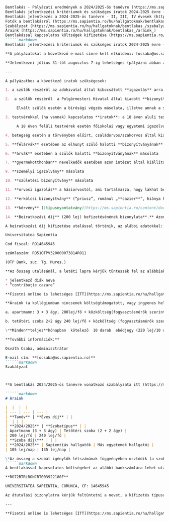 ```markdown
Bentlakás - Pályázati eredmények a 2024/2025-ös tanévre (https://ms.sapientia.ro/hu/hallgatoknak/bentlakas_/bentlakas-palyazati-eredmenyek-a-20242025-os-tanevre)
Bentlakás jelentkezési kritériumok és szükséges iratok 2024-2025 évre - Első évesek**Jelentkezni július 31-tól augusztus 7-ig lehetséges (pályázni abban az esetben lehetséges, amennyiben a felvételi során visszaigazolták az elnyert helyüket).** (https://ms.sapientia.ro/hu/hallgatoknak/bentlakas_/bentlakas-jelentkezesi-kriteriumok-es-szukseges-iratok-2024-2025-evre-elso-evesek)
Bentlakás jelentkezés a 2024-2025-ös tanévre - II, III, IV évesek (https://ms.sapientia.ro/hu/hallgatoknak/bentlakas_/bentlakas-jelentkezes-a-2024-2025-es-tanevre-ii-iii-iv-evesek)
Fotók a bentlakásról (https://ms.sapientia.ro/hu/hallgatoknak/bentlakas_/fotok-a-bentlakasrol_)
Szabályzat (https://ms.sapientia.ro/hu/hallgatoknak/bentlakas_/szabalyzat_)
Áraink (https://ms.sapientia.ro/hu/hallgatoknak/bentlakas_/araink_)
Bentlakással kapcsolatos költségek kifizetése (https://ms.sapientia.ro/hu/hallgatoknak/bentlakas_/bentlakassal-kapcsolatos-koltsegek-kifizetese_)
``````markdown
Bentlakás jelentkezési kritériumok és szükséges iratok 2024-2025 évre - Első évesek

**A pályázatokat a következő e-mail címre kell elküldeni: [ocsaba@ms.sapientia.ro](https://ms.sapientia.ro/el_remover_ocsaba<i class='fa fa-at'></i>ms.sapientia.ro )**

**Jelentkezni július 31-től augusztus 7-ig lehetséges (pályázni abban az esetben lehetséges, amennyiben a felvételi során visszaigazolták az elnyert helyüket****).**

---

A pályázathoz a következő iratok szükségesek:

1. a szülők részéről az adóhivatal által kibocsátott **igazolás** arra vonatkozóan, hogy van-e vagy nincs megadózandó jövedelmük (**Adeverință de venit**).

2.  a szülők részéről  a Polgármesteri Hivatal által kiadott **bizonyítvány** a tulajdonban lévő földterületről vagy ennek hiányáról.

     Elvált szülők esetén a bírósági végzés másolata, illetve annak a szülőnek az 1., 2. pontban megjelölt iratai, akinek a gyermeket nevelésre odaítélték.

3. testvérekkel (ha vannak) kapcsolatos **iratok**: a 18 éven aluli testvérek esetén óvodai vagy iskolai igazolvány, illetve születési bizonyítvány másolata, ha nem óvodás, és nem iskolás.

     A 18 éven felüli testvérek esetén főiskolai vagy egyetemi igazolvány, illetve ha igazoltan munkaképtelen, rokkantsági nyugdíj igazolása.

4. betegség esetén a törvényben előírt, családorvos/szakorvos által kiállított, 3 hónaposnál nem régebbi **bizonyítvány.**

5. **félárvák** esetében az elhunyt szülő halotti **bizonyítványának** másolata

6. **árvák** esetében a szülők halotti **bizonyítványának** másolata

7. **gyermekotthonban** nevelkedők esetében azon intézet által kiállított **bizonyítvány**, ahol utoljára tartózkodott

9. **személyi igazolvány** másolata

10. **születési bizonyítvány** másolata

11. **orvosi igazolás** a háziorvostól, ami tartalmazza, hogy lakhat bentlakásban (hiánya kizáró jellegű)

12. **erkölcsi bizonyítvány** (“priusz”, románul „**cazier**”, hiánya kizáró jellegű)

13. **kérvény** ([típusnyomtatvány](https://ms.sapientia.ro/content/docs/MS/Felveteli/Bentlak%C3%A1s/2024-2025/bentlakas%20iratkozashoz%20kerveny%202024_2025re.doc ))

14. **Beiratkozási díj** (200 lej) befizetésénének bizonylata**.** Azon személyeknek, akik nem jutottak be a bentlakásba, az összeget visszatérítjük. Ha valaki utólag visszalép a bentlakási hely igénylésétől, nem térítjük vissza a beiratkozási díjat.

A beiratkozási díj kifizetése utalással történik, az alábbi adatokkal:

Universitatea Sapientia

Cod fiscal: RO14645945

számlaszám: RO51OTPV320000073814RO11

(OTP Bank, suc. Tg. Mures.)

**Az összeg utalásánál, a letéti lapra kérjük tüntessék fel az alábbiakat:**

* jelentkező diák neve
* “contribuție cazare”

**Fizetni online is lehetséges [ITT](https://ms.sapientia.ro/hu/hallgatoknak/hallgatoi-penzugyek/adminisztrativ-dijak_ )**

**Áraink (a kollégiumban nincsenek költségtámogatott, vagy ingyenes helyek):**

a. apartmann: 3 + 3 ágy, 200lej/fő + közköltség(fogyasztásmérők szerint) + ebédjegy\*

b. tetőtéri szoba 2+2 ágy 240 lej/fő + közköltség (fogyasztásmérők szerint)+ ebédjegy\*

\**Minden**teljes**hónapban  kötelező  10 darab  ebédjegy (220 lej/10 db) megvásárlása**melyeket az**egyetem**i étkezdében lehet felhasználni**.*

**További információk:**

Osváth Csaba, adminisztrátor

E-mail cím: **[ocsaba@ms.sapientia.ro]**
``````markdown
Szabályzat



**A bentlakás 2024/2025-ös tanévre vonatkozó szabályzata itt (https://ms.sapientia.ro/content/docs/MS/Regulament%20camin%202024_2025_alairva.pdf ) érhető el.**

``````markdown
# Áraink

|  |  |  |
| --- | --- | --- |
| **Tanév** | **Éves díj** | |
|  | | |
| **2024/2025** | **Szobatípus** | |
| Apartmann (3 + 3 ágy) | Tetőtéri szoba (2 + 2 ágy) |
| 200 lej/fő | 240 lej/fő |
| **Szoba díj\*** | | |
| **2024/2025** | Sapientiás hallgatók | Más egyetemek hallgatói |
| 105 lej/nap | 135 lej/nap |

\*Az összeg a szobát igénylők létszámának függvényében osztódik (a szoba befogadóképessége max. 3 személy)
``````markdown
A bentlakással kapcsolatos költségeket az alábbi bankszámlára lehet utalni:

**RO72BTRLRONCRT003922180F**

UNIVERSITATEA SAPIENTIA, CORUNCA, CF: 14645945

Az átutalási bizonylatra kérjük feltüntetni a nevet, a kifizetés típusát (bentlakás díja/contributie cazare, közköltség/cheltuieli de consum)

---

**Fizetni online is lehetséges [ITT](https://ms.sapientia.ro/hu/hallgatoknak/hallgatoi-penzugyek/adminisztrativ-dijak_ )**
```